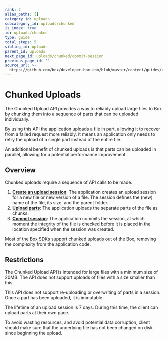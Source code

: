 ```yaml
---
rank: 2
alias_paths: []
category_id: uploads
subcategory_id: uploads/chunked
is_index: true
id: uploads/chunked
type: guide
total_steps: 5
sibling_id: uploads
parent_id: uploads
next_page_id: uploads/chunked/commit-session
previous_page_id: ''
source_url: >-
  https://github.com/box/developer.box.com/blob/master/content/guides/uploads/chunked/index.md
---
```


<!-- alex disable corruption -->

# Chunked Uploads

The Chunked Upload API provides a way to reliably upload large files to Box by
chunking them into a sequence of parts that can be uploaded individually.

By using this API the application uploads a file in part, allowing it to recover
from a failed request more reliably. It means an application only needs to
retry the upload of a single part instead of the entire file.

An additional benefit of chunked uploads is that parts can be uploaded
in parallel, allowing for a potential performance improvement.

## Overview

Chunked uploads require a sequence of API calls to be made.

1. **[Create an upload session][newsession]**: The application creates an upload
session for a new file or new version of a file. The session defines the
(new) name  of the file, its size, and the parent folder.
2. **[Upload parts][uploadparts]**: The application uploads the separate parts
of the file as chunks.
3. **[Commit session][commit]**: The application commits the session, at which
moment the integrity of the file is checked before it is placed in the
location specified when the session was created.

<Message>

Most of [the Box SDKs support chunked uploads][sdks] out of the Box, removing
the complexity from the application code.

</Message>

## Restrictions

The Chunked Upload API is intended for large files with a minimum size of 20MB.
The API does not support uploads of files with a size smaller than this.

This API does not support re-uploading or overwriting of parts in a session.
Once a part has been uploaded, it is immutable.

The lifetime of an upload session is 7 days. During this time, the client can
upload parts at their own pace.

To avoid wasting resources, and avoid potential data corruption, client should
make sure that the underlying file has not been changed on disk since beginning
the upload.

[newsession]: g://uploads/chunked/create-session
[uploadparts]: g://uploads/chunked/upload-part
[commit]: g://uploads/chunked/commit-session
[sdks]: g://uploads/chunked/with-sdks
